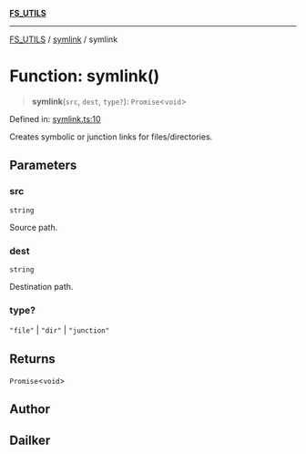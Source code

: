 [**FS_UTILS**](../../README.md)

***

[FS_UTILS](../../README.md) / [symlink](../README.md) / symlink

# Function: symlink()

> **symlink**(`src`, `dest`, `type?`): `Promise`\<`void`\>

Defined in: [symlink.ts:10](https://github.com/dailker/everyutil-js/blob/b3e269da55b7d96c15eb37e98c5c4f6b94f05f6f/src/fs/symlink.ts#L10)

Creates symbolic or junction links for files/directories.

## Parameters

### src

`string`

Source path.

### dest

`string`

Destination path.

### type?

`"file"` | `"dir"` | `"junction"`

## Returns

`Promise`\<`void`\>

## Author

## Dailker
